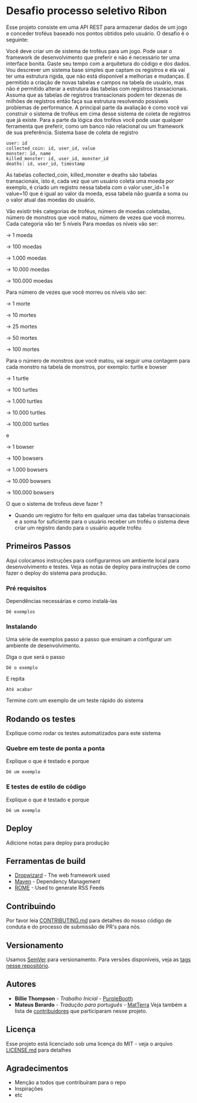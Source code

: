 # Desafio processo seletivo Ribon

Esse projeto consiste em uma API REST para armazenar dados de um jogo e conceder troféus baseado nos pontos obtidos pelo usuário. O desafio é o seguinte:

Você deve criar um de sistema de troféus para um jogo. Pode usar o framework de desenvolvimento que preferir e não é necessário ter uma interface bonita. Gaste seu tempo com a arquitetura do código e dos dados.
Vou descrever um sistema base simples que captam os registros e ela vai ter uma estrutura rigida, que não está disponível a melhorias e mudanças. É permitido a criação de novas tabelas e campos na tabela de usuário, mas não é permitido alterar a estrutura das tabelas com registros transacionais. Assuma que as tabelas de registros transacionais podem ter dezenas de milhões de registros então faça sua estrutura resolvendo possiveis problemas de performance. A principal parte da avaliação é como você vai construir o sistema de troféus em cima desse sistema de coleta de registros que já existe. Para a parte da lógica dos troféus você pode usar qualquer ferramenta que preferir, como um banco não relacional ou um framework de sua preferência.
Sistema base de coleta de registro
```
user: id
collected_coin: id, user_id, value
monster: id, name
killed_monster: id, user_id, monster_id
deaths: id, user_id, timestamp
```
As tabelas collected_coin, killed_monster e deaths são tabelas transacionais, isto é, cada vez que um usuário coleta uma moeda por exemplo, é criado um registro nessa tabela com o valor user_id=1 e value=10 que é igual ao valor da moeda, essa tabela não guarda a soma ou o valor atual das moedas do usuário.

Vão existir três categorias de troféus, número de moedas coletadas, número de monstros que você matou, número de vezes que você morreu.
Cada categoria vão ter 5 níveis
Para moedas os níveis vão ser:

-> 1 moeda

-> 100 moedas

-> 1.000 moedas

-> 10.000 moedas

-> 100.000 moedas

Para número de vezes que você morreu os níveis vão ser:

-> 1 morte

-> 10 mortes

-> 25 mortes

-> 50 mortes

-> 100 mortes

Para o número de monstros que você matou, vai seguir uma contagem para cada monstro na tabela de monstros, por exemplo: turtle e bowser

-> 1 turtle

-> 100 turtles

-> 1.000 turtles

-> 10.000 turtles

-> 100.000 turtles

e

-> 1 bowser

-> 100 bowsers

-> 1.000 bowsers

-> 10.000 bowsers

-> 100.000 bowsers

O que o sistema de trofeus deve fazer ?
- Quando um registro for feito em qualquer uma das tabelas transacionais e a soma for suficiente para o usuário receber um troféu o sistema deve criar um registro dando para o usuário aquele troféu

## Primeiros Passos

Aqui colocamos instruções para configurarmos um ambiente local para desenvolvimento e testes. Veja as notas de deploy para instruções de como fazer o deploy do sistema para produção.

### Pré requisitos

Dependências necessárias e como instalá-las

```
Dê exemplos
```

### Instalando

Uma série de exemplos passo a passo que ensinam a configurar um ambiente de desenvolvimento.

Diga o que será o passo

```
Dê o exemplo
```

E repita

```
Até acabar
```

Termine com um exemplo de um teste rápido do sistema

## Rodando os testes

Explique como rodar os testes automatizados para este sistema

### Quebre em teste de ponta a ponta

Explique o que é testado e porque

```
Dê um exemplo
```

### E testes de estilo de código

Explique o que é testado e porque

```
Dê um exemplo
```

## Deploy

Adicione notas para deploy para produção

## Ferramentas de build

* [Dropwizard](http://www.dropwizard.io/1.0.2/docs/) - The web framework used
* [Maven](https://maven.apache.org/) - Dependency Management
* [ROME](https://rometools.github.io/rome/) - Used to generate RSS Feeds

## Contribuindo

Por favor leia [CONTRIBUTING.md](https://gist.github.com/PurpleBooth/b24679402957c63ec426) para detalhes do nosso código de conduta e do processo de submissão de PR's para nós.

## Versionamento

Usamos [SemVer](http://semver.org/) para versionamento. Para versões disponíveis, veja as [tags nesse repositório](https://github.com/your/project/tags). 

## Autores

* **Billie Thompson** - *Trabalho Inicial* - [PurpleBooth](https://github.com/PurpleBooth)
* **Mateus Berardo** - *Tradução para português* - [MatTerra](https://github.com/MatTerra)
Veja também a lista de [contribuidores](https://github.com/your/project/contributors) que participaram nesse projeto.

## Licença

Esse projeto está licenciado sob uma licença do MIT - veja o arquivo [LICENSE.md](LICENSE.md) para detalhes

## Agradecimentos

* Menção a todos que contribuíram para o repo
* Inspirações
* etc
